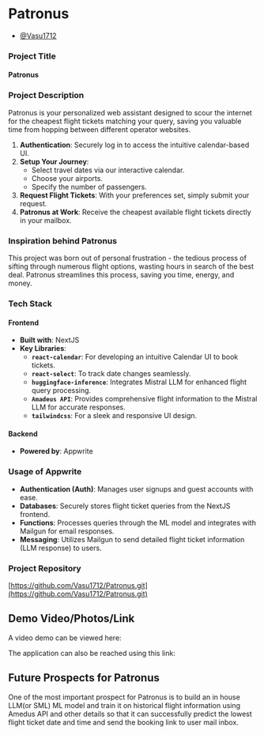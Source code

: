 # **Patronus**

- [@Vasu1712](https://github.com/Vasu1712)

### **Project Title**
#### Patronus

### **Project Description**
Patronus is your personalized web assistant designed to scour the internet for the cheapest flight tickets matching your query, saving you valuable time from hopping between different operator websites.

1. **Authentication**: Securely log in to access the intuitive calendar-based UI.
2. **Setup Your Journey**:
   - Select travel dates via our interactive calendar.
   - Choose your airports.
   - Specify the number of passengers.
3. **Request Flight Tickets**: With your preferences set, simply submit your request.
4. **Patronus at Work**: Receive the cheapest available flight tickets directly in your mailbox.

### **Inspiration behind Patronus**
This project was born out of personal frustration - the tedious process of sifting through numerous flight options, wasting hours in search of the best deal. Patronus streamlines this process, saving you time, energy, and money.

### **Tech Stack**
#### Frontend
- **Built with**: NextJS
- **Key Libraries**:
  - **`react-calendar`**: For developing an intuitive Calendar UI to book tickets.
  - **`react-select`**: To track date changes seamlessly.
  - **`huggingface-inference`**: Integrates Mistral LLM for enhanced flight query processing.
  - **`Amadeus API`**: Provides comprehensive flight information to the Mistral LLM for accurate responses.
  - **`tailwindcss`**: For a sleek and responsive UI design.

#### Backend
- **Powered by**: Appwrite

### **Usage of Appwrite**
- **Authentication (Auth)**: Manages user signups and guest accounts with ease.
- **Databases**: Securely stores flight ticket queries from the NextJS frontend.
- **Functions**: Processes queries through the ML model and integrates with Mailgun for email responses.
- **Messaging**: Utilizes Mailgun to send detailed flight ticket information (LLM response) to users.

### **Project Repository**
[https://github.com/Vasu1712/Patronus.git](https://github.com/Vasu1712/Patronus.git)


## Demo Video/Photos/Link

A video demo can be viewed here:


The application can also be reached using this link: 


## Future Prospects for Patronus

One of the most important prospect for Patronus is to build an in house LLM(or SML) ML model and train it on historical flight information using Amedus API and other details so that it can successfully predict the lowest flight ticket date and time and send the booking link to user mail inbox.
